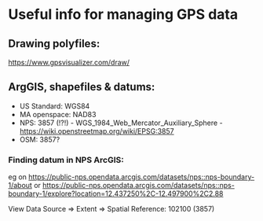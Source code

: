# Useful info for managing GPS data

## Drawing polyfiles: 

https://www.gpsvisualizer.com/draw/

## ArgGIS, shapefiles & datums:

 * US Standard: WGS84
 * MA openspace: NAD83
 * NPS: 3857 (!?!) - WGS_1984_Web_Mercator_Auxiliary_Sphere - https://wiki.openstreetmap.org/wiki/EPSG:3857
 * OSM: 3857?

### Finding datum in NPS ArcGIS:

eg on https://public-nps.opendata.arcgis.com/datasets/nps::nps-boundary-1/about
or https://public-nps.opendata.arcgis.com/datasets/nps::nps-boundary-1/explore?location=12.437250%2C-12.497900%2C2.88

View Data Source => Extent => Spatial Reference: 102100 (3857)
